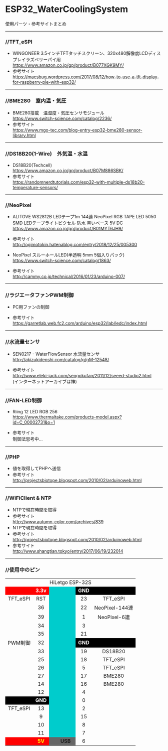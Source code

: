 # ESP32_WaterCoolingSystem

使用パーツ・参考サイトまとめ  

* * *

### //TFT_eSPI

-   WINGONEER 3.5インチTFTタッチスクリーン、320x480解像度LCDディスプレイラズベリーパイ用  
      <https://www.amazon.co.jp/gp/product/B077XGK9MY/>  
 -   参考サイト  
      <https://macsbug.wordpress.com/2017/08/12/how-to-use-a-tft-display-for-raspberry-pie-with-esp32/>  

* * *

### //BME280　室内温・気圧

-   BME280搭載　温湿度・気圧センサモジュール  
      <https://www.switch-science.com/catalog/2236/>  
 -   参考サイト  
      <https://www.mgo-tec.com/blog-entry-esp32-bme280-sensor-library.html>  

* * *

### //DS18B20(1-Wire)　外気温・水温

-   DS18B20(Techcell)  
      <https://www.amazon.co.jp/gp/product/B07M886SBK/>  
 -   参考サイト  
      <https://randomnerdtutorials.com/esp32-with-multiple-ds18b20-temperature-sensors/>  

* * *

### //NeoPixel

-   ALITOVE WS2812B LEDテープ1m 144連 NeoPixel RGB TAPE LED 5050 SMD LEDテープライトピクセル 防水 黒いベース 5V DC  
    https://www.amazon.co.jp/gp/product/B01MYT6JH9/
 -   参考サイト  
      <http://ogimotokin.hatenablog.com/entry/2018/12/25/005300>  

-   NeoPixel スルーホールLED(半透明 5mm 5個入りパック)  
    https://www.switch-science.com/catalog/1863/
 -   参考サイト  
      <http://cammy.co.jp/technical/2016/01/23/arduino-007/>  

* * *

### //ラジエータファンPWM制御

-  PC用ファンの制御

 -   参考サイト  
      <https://garretlab.web.fc2.com/arduino/esp32/lab/ledc/index.html>  

* * *
### //水流量センサ

-  SEN0217 - WaterFlowSensor 水流量センサ
   http://akizukidenshi.com/catalog/g/gM-12548/

 -   参考サイト  
     http://www.eleki-jack.com/sengokufan/2011/12/seeed-studio2.html  
     (インターネットアーカイブは神)

* * *
### //FAN-LED制御

-  Riing 12 LED RGB 256  
   https://www.thermaltake.com/products-model.aspx?id=C_00002731&o=1  

  -   参考サイト  
      制御法思考中...

* * *
### //PHP

-  値を取得してPHPへ送信
  -   参考サイト  
      http://projectsbiotope.blogspot.com/2010/02/arduinoweb.html

* * *
### //WiFiClient & NTP

-  NTPで現在時間を取得  
  -   参考サイト  
      http://www.autumn-color.com/archives/839  
-  NTPで現在時間を取得  
  -   参考サイト  
      http://projectsbiotope.blogspot.com/2010/02/arduinoweb.html  
  -   参考サイト  
      http://www.shangtian.tokyo/entry/2017/06/19/232014  
* * *
### //使用中のピン

<table>
  <tbody>
    <tr>
      <td colspan="5" align="center">HiLetgo ESP-32S</td>
    </tr>
    <tr>
      <td bgcolor="#ff0000" align="center"></td>
      <td align="center" bgcolor="#ff0000"><font COLOR="#ffffff"><b>3.3v</b></font></td>
      <td rowspan="18" align="center" bgcolor="#00cccc"></td>
      <td align="center" bgcolor="#000000"><font COLOR="#ffffff"><b>GND</b></font></td>
      <td align="center" bgcolor="#000000"></td>
    </tr>
    <tr>
      <td align="center">TFT_eSPI</td>
      <td align="center">RST</td>
      <td align="center">23</td>
      <td align="center">TFT_eSPI</td>
    </tr>
    <tr>
      <td align="center"></td>
      <td align="center">36</td>
      <td align="center">22</td>
      <td align="center">NeoPixel-144連</td>
    </tr>
    <tr>
      <td align="center"></td>
      <td align="center">39</td>
      <td align="center">1</td>
      <td align="center">NeoPixel-6連</td>
    </tr>
    <tr>
      <td align="center"></td>
      <td align="center">34</td>
      <td align="center">3</td>
      <td align="center"></td>
    </tr>
    <tr>
      <td align="center"></td>
      <td align="center">35</td>
      <td align="center">21</td>
      <td align="center"></td>
    </tr>
    <tr>
      <td align="center">PWM制御</td>
      <td align="center">32</td>
      <td align="center" bgcolor="#000000"><font COLOR="#ffffff"><b>GND</b></font></td>
      <td align="center" bgcolor="#000000"></td>
    </tr>
    <tr>
      <td align="center"></td>
      <td align="center">33</td>
      <td align="center">19</td>
      <td align="center">DS18B20</td>
    </tr>
    <tr>
      <td align="center"></td>
      <td align="center">25</td>
      <td align="center">18</td>
      <td align="center">TFT_eSPI</td>
    </tr>
    <tr>
      <td align="center"></td>
      <td align="center">26</td>
      <td align="center">5</td>
      <td align="center">TFT_eSPI</td>
    </tr>
    <tr>
      <td align="center"></td>
      <td align="center">27</td>
      <td align="center">17</td>
      <td align="center">BME280</td>
    </tr>
    <tr>
      <td align="center"></td>
      <td align="center">14</td>
      <td align="center">16</td>
      <td align="center">BME280</td>
    </tr>
    <tr>
      <td align="center"></td>
      <td align="center">12</td>
      <td align="center">4</td>
      <td align="center"></td>
    </tr>
    <tr>
      <td align="center" bgcolor="#000000"></td>
      <td align="center" bgcolor="#000000"><font COLOR="#ffffff"><b>GND</b></font></td>
      <td align="center">0</td>
      <td align="center"></td>
    </tr>
    <tr>
      <td align="center">TFT_eSPI</td>
      <td align="center">13</td>
      <td align="center">2</td>
      <td align="center"></td>
    </tr>
    <tr>
      <td align="center"></td>
      <td align="center">9</td>
      <td align="center">15</td>
      <td align="center"></td>
    </tr>
    <tr>
      <td align="center"></td>
      <td align="center">10</td>
      <td align="center">8</td>
      <td align="center"></td>
    </tr>
    <tr>
      <td align="center"></td>
      <td align="center">11</td>
      <td align="center">7</td>
      <td align="center"></td>
    </tr>
    <tr>
      <td align="center" bgcolor="#ff0000"></td>
      <td align="center" bgcolor="#ff0000"><font COLOR="#ffff00"><b>5V</b></font></td>
      <td align="center" bgcolor="#666666"><b>　 USB　</b></td>
      <td align="center">6</td>
      <td align="center"></td>
    </tr>
  </tbody>
</table>

